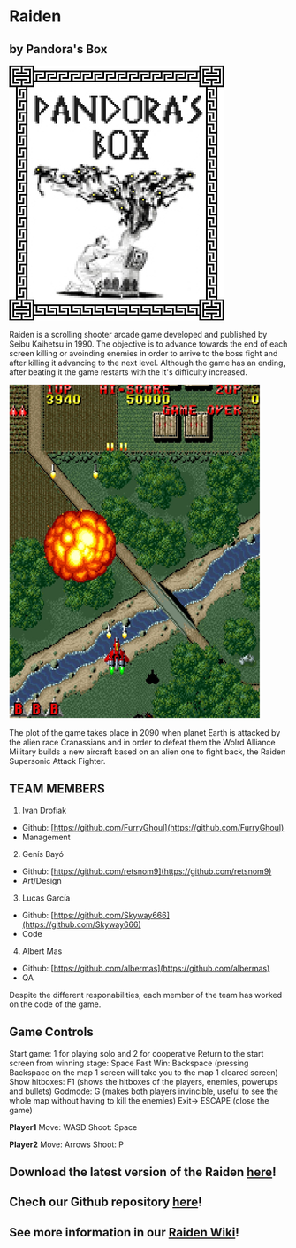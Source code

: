 # Raiden
## by Pandora's Box

![](https://github.com/FurryGhoul/prueba/blob/master/Logo/PB_Larger_Logo.jpg)

Raiden is a scrolling shooter arcade game developed and published by Seibu Kaihetsu in 1990. The objective is to advance towards the end of each screen killing or avoinding enemies in order to arrive to the boss fight and after killing it advancing to the next level. Although the game has an ending, after beating it the game restarts with the it's difficulty increased.

![](https://github.com/FurryGhoul/prueba/blob/master/raiden%20screenshoot1.jpg)

The plot of the game takes place in 2090 when planet Earth is attacked by the alien race Cranassians and in order to defeat them the Wolrd Alliance Military builds a new aircraft based on an alien one to fight back, the Raiden Supersonic Attack Fighter.  

## TEAM MEMBERS

1. Ivan Drofiak
 - Github: [https://github.com/FurryGhoul](https://github.com/FurryGhoul)
 - Management


2. Genís Bayó
 - Github: [https://github.com/retsnom9](https://github.com/retsnom9)
 - Art/Design 


3. Lucas García
 - Github: [https://github.com/Skyway666](https://github.com/Skyway666)
 - Code 


4. Albert Mas
 - Github: [https://github.com/albermas](https://github.com/albermas)
 - QA

Despite the different responabilities, each member of the team has worked on the code of the game.

## Game Controls
Start game: 1 for playing solo and 2 for cooperative
Return to the start screen from winning stage: Space
Fast Win: Backspace (pressing Backspace on the map 1 screen will take you to the map 1 cleared screen)
Show hitboxes: F1 (shows the hitboxes of the players, enemies, powerups and bullets)
Godmode: G (makes both players invincible, useful to see the whole map without having to kill the enemies)
Exit-> ESCAPE (close the game)

**Player1**
Move: WASD
Shoot: Space

**Player2**
Move: Arrows
Shoot: P

## Download the latest version of the Raiden [here](https://github.com/FurryGhoul/Pandoras_Box_Raiden/releases)!
## Chech our Github repository [here](https://github.com/FurryGhoul/Pandoras_Box_Raiden)!
## See more information in our [Raiden Wiki](https://github.com/FurryGhoul/Pandoras_Box_Raiden/wiki)!
